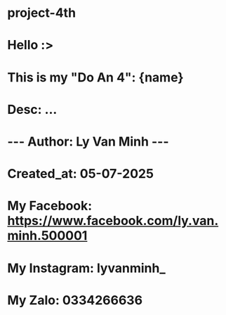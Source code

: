 # project-4th

# Hello :>
# This is my "Do An 4": {name}
# Desc: ...

# --- Author: Ly Van Minh ---
# Created_at: 05-07-2025
# My Facebook: https://www.facebook.com/ly.van.minh.500001
# My Instagram: lyvanminh_
# My Zalo: 0334266636